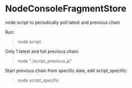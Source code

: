 # NodeConsoleFragmentStore
node script to periodically poll latest and previous chain


Run:

  > node script
  
  
  
Only 1 latest and full previous chain:

  > node "./script_previous.js"
  
  
Start previous chain from specific date, edit script_specific:

  > node script_specific
